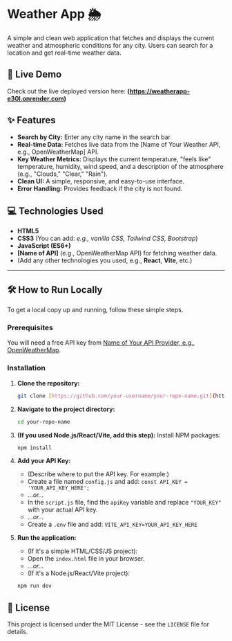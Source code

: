 # Weather App 🌦️

A simple and clean web application that fetches and displays the current weather and atmospheric conditions for any city. Users can search for a location and get real-time weather data.

## 🚀 Live Demo

Check out the live deployed version here:
**(https://weatherapp-e30l.onrender.com)**

## ✨ Features

* **Search by City:** Enter any city name in the search bar.
* **Real-time Data:** Fetches live data from the [Name of Your Weather API, e.g., OpenWeatherMap] API.
* **Key Weather Metrics:** Displays the current temperature, "feels like" temperature, humidity, wind speed, and a description of the atmosphere (e.g., "Clouds," "Clear," "Rain").
* **Clean UI:** A simple, responsive, and easy-to-use interface.
* **Error Handling:** Provides feedback if the city is not found.

## 💻 Technologies Used

* **HTML5**
* **CSS3** (You can add: *e.g., vanilla CSS, Tailwind CSS, Bootstrap*)
* **JavaScript (ES6+)**
* **[Name of API]** (e.g., OpenWeatherMap API) for fetching weather data.
* (Add any other technologies you used, e.g., **React**, **Vite**, etc.)

---

## 🛠️ How to Run Locally

To get a local copy up and running, follow these simple steps.

### Prerequisites

You will need a free API key from [Name of Your API Provider, e.g., OpenWeatherMap](https://openweathermap.org/api).

### Installation

1.  **Clone the repository:**
    ```bash
    git clone [https://github.com/your-username/your-repo-name.git](https://github.com/your-username/your-repo-name.git)
    ```
2.  **Navigate to the project directory:**
    ```bash
    cd your-repo-name
    ```
3.  **(If you used Node.js/React/Vite, add this step):**
    Install NPM packages:
    ```bash
    npm install
    ```
4.  **Add your API Key:**
    * (Describe where to put the API key. For example:)
    * Create a file named `config.js` and add: `const API_KEY = 'YOUR_API_KEY_HERE';`
    * *...or...*
    * In the `script.js` file, find the `apiKey` variable and replace `"YOUR_KEY"` with your actual API key.
    * *...or...*
    * Create a `.env` file and add: `VITE_API_KEY=YOUR_API_KEY_HERE`

5.  **Run the application:**
    * (If it's a simple HTML/CSS/JS project):
    * Open the `index.html` file in your browser.
    * *...or...*
    * (If it's a Node.js/React/Vite project):
    ```bash
    npm run dev
    ```

## 📄 License

This project is licensed under the MIT License - see the `LICENSE` file for details.
